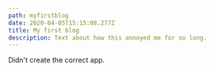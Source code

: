 ```yaml
---
path: myfirstblog
date: 2020-04-05T15:15:08.277Z
title: My first blog
description: Text about how this annoyed me for so long.
---
```

Didn't create the correct app.